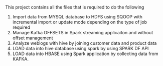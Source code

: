 This project contains all the files that is required to do the following 
1) Import data from MYSQL database to HDFS using SQOOP with incremental import or update mode depending on the type of job required
2) Manage Kafka OFFSETS in Spark streaming applicaiton and without offset management 
3) Analyze weblogs with hive by joining customer data and product data 
4) LOAD data into hive database using spark by using SPARK DF API 
5) LOAD data into HBASE using Spark application by collecting data from KAFKA. 
